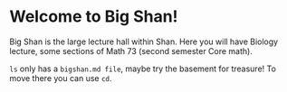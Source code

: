 # Welcome to Big Shan! 
Big Shan is the large lecture hall within Shan. Here you will have Biology lecture, some sections of Math 73 (second semester Core math). 

`ls` only has a `bigshan.md file`, maybe try the basement for treasure! To move there you can use `cd`. 
